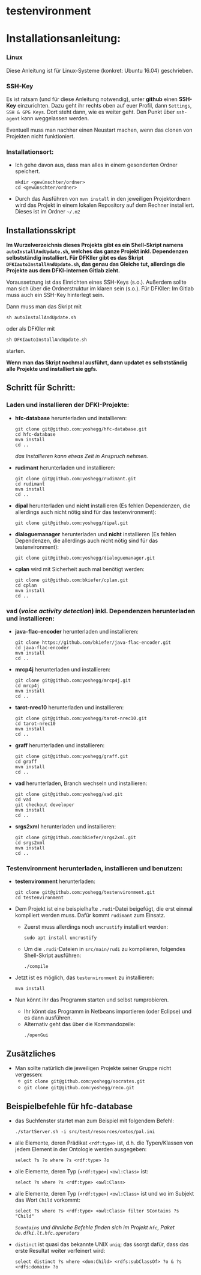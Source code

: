 # testenvironment

# Installationsanleitung:

### Linux
Diese Anleitung ist für Linux-Systeme (konkret: Ubuntu 16.04) geschrieben.

### SSH-Key
Es ist ratsam (und für diese Anleitung notwendig), unter **github**
einen **SSH-Key** einzurichten. Dazu geht ihr rechts oben auf euer Profil, dann
`Settings`, `SSH & GPG Keys`. Dort steht dann, wie es weiter geht. Den Punkt
über `ssh-agent` kann weggelassen werden.

Eventuell muss man nachher einen Neustart machen, wenn das clonen von Projekten
nicht funktioniert.

### Installationsort:
- Ich gehe davon aus, dass man alles in einem gesonderten Ordner speichert.
  ```
  mkdir <gewünschter/ordner>
  cd <gewünschter/ordner>
  ```

- Durch das Ausführen von `mvn install` in den jeweiligen Projektordnern wird das Projekt in einem lokalen Repository auf dem Rechner installiert. Dieses ist im Ordner `~/.m2`

## Installationsskript

**Im Wurzelverzeichnis dieses Projekts gibt es ein Shell-Skript namens
  `autoInstallAndUpdate.sh`, welches das ganze Projekt inkl. Dependenzen
  selbstständig installiert. Für DFKIler gibt es das Skript
  `DFKIautoInstallAndUpdate.sh`, das genau das Gleiche tut, allerdings die
  Projekte aus dem DFKI-internen Gitlab zieht.**

Voraussetzung ist das Einrichten eines SSH-Keys (s.o.).
Außerdem sollte man sich über die Ordnerstruktur im klaren sein (s.o.).
Für DFKIler: Im Gitlab muss auch ein SSH-Key hinterlegt sein.

Dann muss man das Skript mit
```
sh autoInstallAndUpdate.sh
```
oder als DFKIler mit
```
sh DFKIautoInstallAndUpdate.sh
```
starten.

**Wenn man das Skript nochmal ausführt, dann updatet es selbstständig alle Projekte und installiert sie ggfs.**

## Schritt für Schritt:

### Laden und installieren der DFKI-Projekte:

- **hfc-database** herunterladen und installieren:
  ```
  git clone git@github.com:yoshegg/hfc-database.git
  cd hfc-database
  mvn install
  cd ..
  ```
  *das Installieren kann etwas Zeit in Anspruch nehmen.*

- **rudimant** herunterladen und installieren:
  ```
  git clone git@github.com:yoshegg/rudimant.git
  cd rudimant
  mvn install
  cd ..
  ```

- **dipal** herunterladen und **nicht** installieren (Es fehlen Dependenzen, die allerdings auch nicht nötig sind für das testenvironment):
  ```
  git clone git@github.com:yoshegg/dipal.git
  ```

- **dialoguemanager** herunterladen und **nicht** installieren (Es fehlen Dependenzen, die allerdings auch nicht nötig sind für das testenvironment):
  ```
  git clone git@github.com:yoshegg/dialoguemanager.git
  ```

- **cplan** wird mit Sicherheit auch mal benötigt werden:
  ```
  git clone git@github.com:bkiefer/cplan.git
  cd cplan
  mvn install
  cd ..
  ```

### vad (*voice activity detection*) inkl. Dependenzen herunterladen und installieren:
- **java-flac-encoder** herunterladen und installieren:
  ```
  git clone https://github.com/bkiefer/java-flac-encoder.git
  cd java-flac-encoder
  mvn install
  cd ..
  ```

- **mrcp4j** herunterladen und installieren:
  ```
  git clone git@github.com:yoshegg/mrcp4j.git
  cd mrcp4j
  mvn install
  cd ..
  ```

- **tarot-nrec10** herunterladen und installieren:
  ```
  git clone git@github.com:yoshegg/tarot-nrec10.git
  cd tarot-nrec10
  mvn install
  cd ..
  ```

- **graff** herunterladen und installieren:
  ```
  git clone git@github.com:yoshegg/graff.git
  cd graff
  mvn install
  cd ..
  ```

- **vad** herunterladen, Branch wechseln und installieren:
  ```
  git clone git@github.com:yoshegg/vad.git
  cd vad
  git checkout developer
  mvn install
  cd ..
  ```

- **srgs2xml** herunterladen und installieren:
  ```
  git clone git@github.com:bkiefer/srgs2xml.git
  cd srgs2xml
  mvn install
  cd ..
  ```

### Testenvironment herunterladen, installieren und benutzen:
- **testenvironment** herunterladen:
  ```
  git clone git@github.com:yoshegg/testenvironment.git
  cd testenvironment
  ```

- Dem Projekt ist eine beispielhafte `.rudi`-Datei beigefügt, die erst einmal kompiliert werden muss. Dafür kommt `rudimant` zum Einsatz.
  - Zuerst muss allerdings noch `uncrustify` installiert werden:
    ```
    sudo apt install uncrustify
    ```
  - Um die `.rudi`-Dateien in `src/main/rudi` zu kompilieren, folgendes Shell-Skript ausführen:
    ```
    ./compile
    ```

- Jetzt ist es möglich, das `testenvironment` zu installieren:
  ```
  mvn install
  ```

- Nun könnt ihr das Programm starten und selbst rumprobieren.
    - Ihr könnt das Programm in Netbeans importieren (oder Eclipse) und es dann ausführen.
    - Alternativ geht das über die Kommandozeile:
      ```
      ./openGui
      ```

## Zusätzliches

- Man sollte natürlich die jeweiligen Projekte seiner Gruppe nicht vergessen:
    - `git clone git@github.com:yoshegg/socrates.git`
    - `git clone git@github.com:yoshegg/reco.git`


## Beispielbefehle für hfc-database
- das Suchfenster startet man zum Beispiel mit folgendem Befehl:
  ```
  ./startServer.sh -i src/test/resources/ontos/pal.ini
  ```

- alle Elemente, deren Prädikat `<rdf:type>` ist, d.h. die Typen/Klassen von jedem Element in der Ontologie werden ausgegeben:
  ```
  select ?s ?o where ?s <rdf:type> ?o
  ```

- alle Elemente, deren Typ (`<rdf:type>`) `<owl:Class>` ist:
  ```
  select ?s where ?s <rdf:type> <owl:Class>
  ```

- alle Elemente, deren Typ (`<rdf:type>`) `<owl:Class>` ist und wo im Subjekt das Wort `Child` vorkommt:
  ```
  select ?s where ?s <rdf:type> <owl:Class> filter SContains ?s "Child"
  ```
  *`Scontains` und ähnliche Befehle finden sich im Projekt `hfc`, Paket `de.dfki.lt.hfc.operators`*

- `distinct` ist quasi das bekannte UNIX `uniq`;
  das `&`sorgt dafür, dass das erste Resultat weiter verfeinert wird:
  ```
  select distinct ?s where <dom:Child> <rdfs:subClassOf> ?o & ?s <rdfs:domain> ?o
  ```
